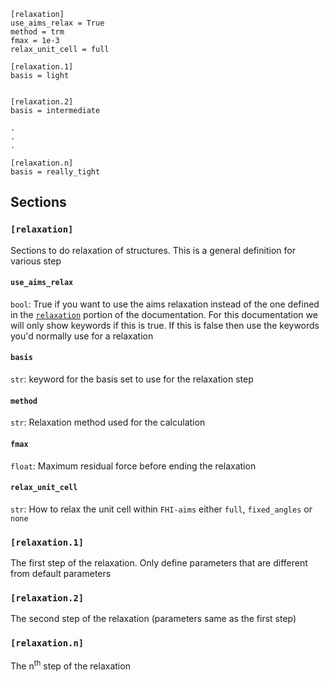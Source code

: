 ```
[relaxation]
use_aims_relax = True
method = trm
fmax = 1e-3
relax_unit_cell = full

[relaxation.1]
basis = light


[relaxation.2]
basis = intermediate

.
.
.

[relaxation.n]
basis = really_tight
```

## Sections

### `[relaxation]`

Sections to do relaxation of structures. This is a general definition for various step

#### `use_aims_relax`

`bool`: True if you want to use the aims relaxation instead of the one defined in the [`relaxation`](../../Documentation/relaxation.md) portion of the documentation. For this documentation we will only show keywords if this is true. If this is false then use the keywords you'd normally use for a relaxation

#### `basis`

`str`: keyword for the basis set to use for the relaxation step

#### `method`

`str`: Relaxation method used for the calculation

#### `fmax`

`float`: Maximum residual force before ending the relaxation

#### `relax_unit_cell`

`str`: How to relax the unit cell within `FHI-aims` either `full`, `fixed_angles` or `none`

### `[relaxation.1]`

The first step of the relaxation. Only define parameters that are different from default parameters


### `[relaxation.2]`

The second step of the relaxation (parameters same as the first step)

### `[relaxation.n]`

The n<sup>th</sup> step of the relaxation
